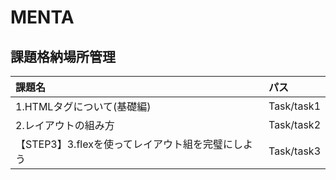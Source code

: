 # MENTA
## 課題格納場所管理

| 課題名| パス |
|:-----------|:------------|
|1.HTMLタグについて(基礎編)|Task/task1|
|2.レイアウトの組み方|Task/task2|
|【STEP3】3.flexを使ってレイアウト組を完璧にしよう|Task/task3|